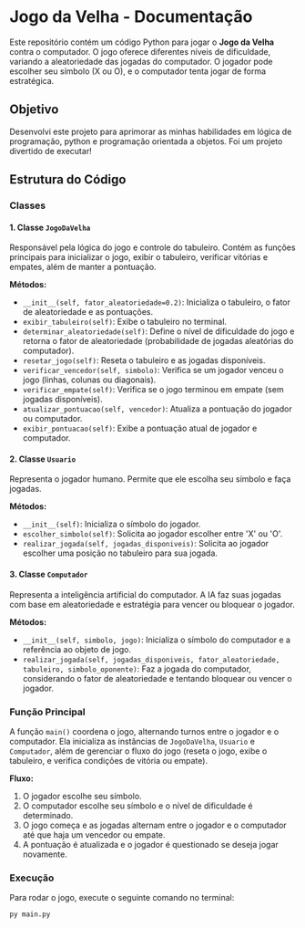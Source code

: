 # Jogo da Velha - Documentação

Este repositório contém um código Python para jogar o **Jogo da Velha** contra o computador. O jogo oferece diferentes níveis de dificuldade, variando a aleatoriedade das jogadas do computador. O jogador pode escolher seu símbolo (X ou O), e o computador tenta jogar de forma estratégica.

## Objetivo

Desenvolvi este projeto para aprimorar as minhas habilidades em lógica de programação, python e programação orientada a objetos. Foi um projeto divertido de executar!

## Estrutura do Código

### Classes

#### 1. **Classe `JogoDaVelha`**

Responsável pela lógica do jogo e controle do tabuleiro. Contém as funções principais para inicializar o jogo, exibir o tabuleiro, verificar vitórias e empates, além de manter a pontuação.

**Métodos:**
- `__init__(self, fator_aleatoriedade=0.2)`: Inicializa o tabuleiro, o fator de aleatoriedade e as pontuações.
- `exibir_tabuleiro(self)`: Exibe o tabuleiro no terminal.
- `determinar_aleatoriedade(self)`: Define o nível de dificuldade do jogo e retorna o fator de aleatoriedade (probabilidade de jogadas aleatórias do computador).
- `resetar_jogo(self)`: Reseta o tabuleiro e as jogadas disponíveis.
- `verificar_vencedor(self, simbolo)`: Verifica se um jogador venceu o jogo (linhas, colunas ou diagonais).
- `verificar_empate(self)`: Verifica se o jogo terminou em empate (sem jogadas disponíveis).
- `atualizar_pontuacao(self, vencedor)`: Atualiza a pontuação do jogador ou computador.
- `exibir_pontuacao(self)`: Exibe a pontuação atual de jogador e computador.

#### 2. **Classe `Usuario`**

Representa o jogador humano. Permite que ele escolha seu símbolo e faça jogadas.

**Métodos:**
- `__init__(self)`: Inicializa o símbolo do jogador.
- `escolher_simbolo(self)`: Solicita ao jogador escolher entre 'X' ou 'O'.
- `realizar_jogada(self, jogadas_disponiveis)`: Solicita ao jogador escolher uma posição no tabuleiro para sua jogada.

#### 3. **Classe `Computador`**

Representa a inteligência artificial do computador. A IA faz suas jogadas com base em aleatoriedade e estratégia para vencer ou bloquear o jogador.

**Métodos:**
- `__init__(self, simbolo, jogo)`: Inicializa o símbolo do computador e a referência ao objeto de jogo.
- `realizar_jogada(self, jogadas_disponiveis, fator_aleatoriedade, tabuleiro, simbolo_oponente)`: Faz a jogada do computador, considerando o fator de aleatoriedade e tentando bloquear ou vencer o jogador.

### Função Principal

A função `main()` coordena o jogo, alternando turnos entre o jogador e o computador. Ela inicializa as instâncias de `JogoDaVelha`, `Usuario` e `Computador`, além de gerenciar o fluxo do jogo (reseta o jogo, exibe o tabuleiro, e verifica condições de vitória ou empate).

**Fluxo:**
1. O jogador escolhe seu símbolo.
2. O computador escolhe seu símbolo e o nível de dificuldade é determinado.
3. O jogo começa e as jogadas alternam entre o jogador e o computador até que haja um vencedor ou empate.
4. A pontuação é atualizada e o jogador é questionado se deseja jogar novamente.

### Execução

Para rodar o jogo, execute o seguinte comando no terminal:

```bash
py main.py
